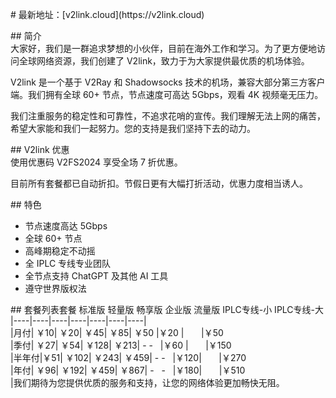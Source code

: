 <!DOCTYPE html>
<html>
<head>
</head>
<body>
<p># 最新地址：[v2link.cloud](https://v2link.cloud)</p>
<p>## 简介<br />大家好，我们是一群追求梦想的小伙伴，目前在海外工作和学习。为了更方便地访问全球网络资源，我们创建了 V2link，致力于为大家提供最优质的机场体验。</p>
<p>V2link 是一个基于 V2Ray 和 Shadowsocks 技术的机场，兼容大部分第三方客户端。我们拥有全球 60+ 节点，节点速度可高达 5Gbps，观看 4K 视频毫无压力。</p>
<p>我们注重服务的稳定性和可靠性，不追求花哨的宣传。我们理解无法上网的痛苦，希望大家能和我们一起努力。您的支持是我们坚持下去的动力。</p>
<p>## V2link 优惠<br />使用优惠码 V2FS2024 享受全场 7 折优惠。</p>
<p>目前所有套餐都已自动折扣。节假日更有大幅打折活动，优惠力度相当诱人。</p>
<p>## 特色</p>
<ul>
<li>节点速度高达 5Gbps</li>
<li>全球 60+ 节点</li>
<li>高峰期稳定不动摇</li>
<li>全 IPLC 专线专业团队</li>
<li>全节点支持 ChatGPT 及其他 AI 工具</li>
<li>遵守世界版权法</li>
</ul>
<p>## 套餐列表套餐 标准版 轻量版 畅享版 企业版 流量版 IPLC专线-小 IPLC专线-大<br />|----|----|----|----|----|----|----|<br />|月付| ￥10| ￥20| ￥45| ￥85| ￥50 |￥20 | &nbsp; &nbsp; &nbsp; |￥50<br />|季付| ￥27| ￥54| ￥128| ￥213| - - &nbsp; |￥60 | &nbsp; &nbsp; &nbsp; |￥150<br />|半年付|￥51| ￥102| ￥243| ￥459| - - &nbsp; |￥120| &nbsp; &nbsp; &nbsp; |￥270<br />|年付| ￥96| ￥192| ￥459| ￥867| - &nbsp; - &nbsp; |￥180| &nbsp; &nbsp; &nbsp; |￥510<br />|我们期待为您提供优质的服务和支持，让您的网络体验更加畅快无阻。</p>
</body>
</html>

